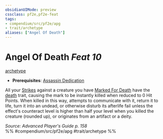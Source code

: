 ```yaml
---
obsidianUIMode: preview
cssclass: pf2e,pf2e-feat
tags:
- compendium/src/pf2e/apg
- trait/archetype
aliases: ["Angel Of Death"]
---
```

# Angel Of Death  *Feat 10*  
[archetype](../../rules/traits/archetype.md)  

- **Prerequisites**: [Assassin Dedication](assassin-dedication-apg.md)

All your [Strikes](../../rules/actions/strike.md) against a creature you have [Marked For Death](assassin-dedication-apg.md) have the [death](../../rules/traits/death.md) trait, causing the mark to be instantly killed when reduced to 0 Hit Points. When killed in this way, attempts to communicate with it, return it to life, turn it into an undead, or otherwise disturb its afterlife fail unless the effect's counteract level is higher than half your level when you killed the creature (rounded up), or originates from an artifact or a deity.

*Source: Advanced Player's Guide p. 158*  
%% #compendium/src/pf2e/apg #trait/archetype %%